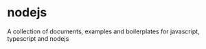 # nodejs
A collection of documents, examples and boilerplates for javascript, typescript and nodejs
